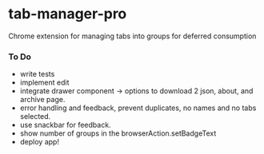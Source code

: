 # tab-manager-pro
Chrome extension for managing tabs into groups for deferred consumption

### To Do ###
- write tests
- implement edit
- integrate drawer component -> options to download 2 json, about, and archive page.
- error handling and feedback, prevent duplicates, no names and no tabs selected.
- use snackbar for feedback.
- show number of groups in the browserAction.setBadgeText
- deploy app!
